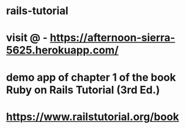 # rails-tutorial
# visit @ - https://afternoon-sierra-5625.herokuapp.com/
# demo app of chapter 1 of the book Ruby on Rails Tutorial (3rd Ed.) 
# https://www.railstutorial.org/book
